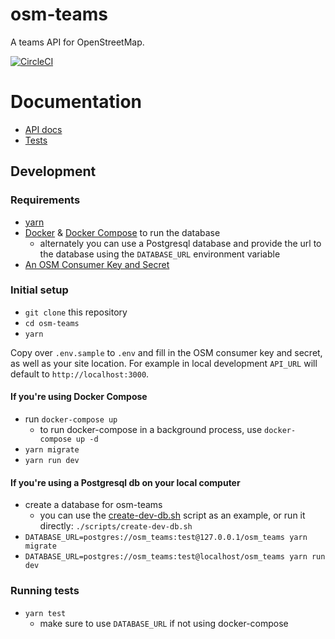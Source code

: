 # osm-teams

A teams API for OpenStreetMap.

[![CircleCI](https://circleci.com/gh/developmentseed/osm-teams.svg?style=svg)](https://circleci.com/gh/developmentseed/osm-teams)

# Documentation

- [API docs](docs/api.md)
- [Tests](tests/README.md)

## Development

### Requirements

- [yarn](https://yarnpkg.com/en/)
- [Docker](https://docs.docker.com/install/) & [Docker Compose](https://docs.docker.com/compose/install/) to run the database
  - alternately you can use a Postgresql database and provide the url to the database using the `DATABASE_URL` environment variable
- [An OSM Consumer Key and Secret](https://wiki.openstreetmap.org/wiki/OAuth)

### Initial setup
- `git clone` this repository
- `cd osm-teams`
- `yarn`

Copy over `.env.sample` to `.env` and fill in the OSM consumer key and secret, as well as your site location. For example in local development `API_URL` will default to `http://localhost:3000`.

#### If you're using Docker Compose
- run `docker-compose up`
  - to run docker-compose in a background process, use `docker-compose up -d`
- `yarn migrate`
- `yarn run dev`

#### If you're using a Postgresql db on your local computer
- create a database for osm-teams
  - you can use the [create-dev-db.sh](scripts/create-dev-db.sh) script as an example, or run it directly:
    `./scripts/create-dev-db.sh`
- `DATABASE_URL=postgres://osm_teams:test@127.0.0.1/osm_teams yarn migrate`
- `DATABASE_URL=postgres://osm_teams:test@localhost/osm_teams yarn run dev`

### Running tests
- `yarn test`
  - make sure to use `DATABASE_URL` if not using docker-compose
